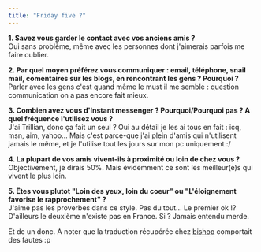 ```yaml
---
title: "Friday five ?"
---
```


**1\. Savez vous garder le contact avec vos anciens amis ?**   
Oui sans problème, même avec les personnes dont j'aimerais parfois me faire
oublier.

**2\. Par quel moyen préférez vous communiquer : email, téléphone, snail mail, comentaires sur les blogs, en rencontrant les gens ? Pourquoi ?**   
Parler avec les gens c'est quand même le must il me semble : question
communication on a pas encore fait mieux.

**3\. Combien avez vous d'Instant messenger ? Pourquoi/Pourquoi pas ? A quel fréquence l'utilisez vous ?**   
J'ai Trillian, donc ça fait un seul ? Oui au détail je les ai tous en fait :
icq, msn, aim, yahoo... Mais c'est parce-que j'ai plein d'amis qui n'utilisent
jamais le même, et je l'utilise tout les jours sur mon pc uniquement :/

**4\. La plupart de vos amis vivent-ils à proximité ou loin de chez vous ?**   
Objectivement, je dirais 50%. Mais évidemment ce sont les meilleur(e)s qui
vivent le plus loin.

**5\. Êtes vous plutot "Loin des yeux, loin du coeur" ou "L'éloignement favorise le rapprochement" ?**   
J'aime pas les proverbes dans ce style. Pas du tout... Le premier ok !?
D'ailleurs le deuxième n'existe pas en France. Si ? Jamais entendu merde.

Et de un donc. A noter que la traduction récupérée chez
[bishop](http://www.zebishop.com) comportait des fautes :p

